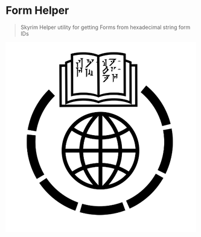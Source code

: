 # Form Helper

> Skyrim Helper utility for getting Forms from hexadecimal string form IDs

![Form Helper](Images/Logo.png)